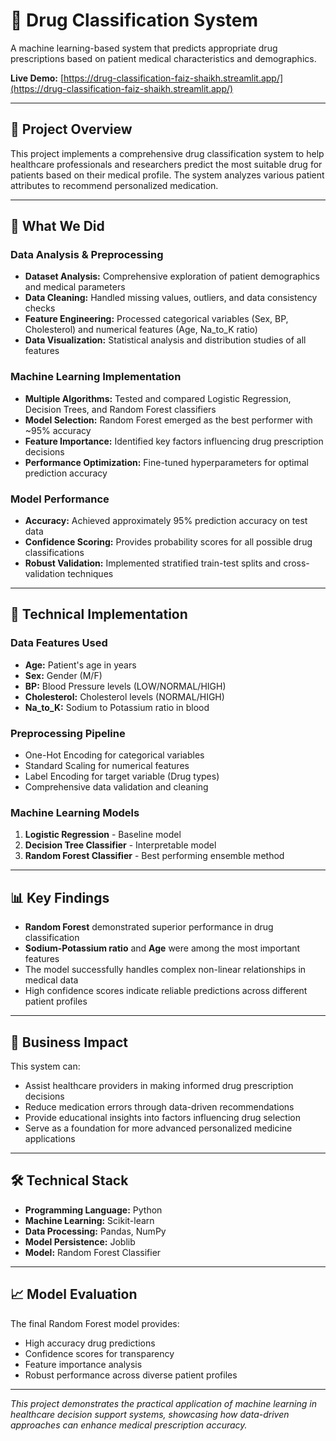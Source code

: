 # 💊 Drug Classification System

A machine learning-based system that predicts appropriate drug prescriptions based on patient medical characteristics and demographics.

**Live Demo:** [https://drug-classification-faiz-shaikh.streamlit.app/](https://drug-classification-faiz-shaikh.streamlit.app/)

---

## 🎯 Project Overview

This project implements a comprehensive drug classification system to help healthcare professionals and researchers predict the most suitable drug for patients based on their medical profile. The system analyzes various patient attributes to recommend personalized medication.

---

## 🧠 What We Did

### Data Analysis & Preprocessing
- **Dataset Analysis:** Comprehensive exploration of patient demographics and medical parameters
- **Data Cleaning:** Handled missing values, outliers, and data consistency checks
- **Feature Engineering:** Processed categorical variables (Sex, BP, Cholesterol) and numerical features (Age, Na_to_K ratio)
- **Data Visualization:** Statistical analysis and distribution studies of all features

### Machine Learning Implementation
- **Multiple Algorithms:** Tested and compared Logistic Regression, Decision Trees, and Random Forest classifiers
- **Model Selection:** Random Forest emerged as the best performer with ~95% accuracy
- **Feature Importance:** Identified key factors influencing drug prescription decisions
- **Performance Optimization:** Fine-tuned hyperparameters for optimal prediction accuracy

### Model Performance
- **Accuracy:** Achieved approximately 95% prediction accuracy on test data
- **Confidence Scoring:** Provides probability scores for all possible drug classifications
- **Robust Validation:** Implemented stratified train-test splits and cross-validation techniques

---

## 🔬 Technical Implementation

### Data Features Used
- **Age:** Patient's age in years
- **Sex:** Gender (M/F)
- **BP:** Blood Pressure levels (LOW/NORMAL/HIGH)
- **Cholesterol:** Cholesterol levels (NORMAL/HIGH)
- **Na_to_K:** Sodium to Potassium ratio in blood

### Preprocessing Pipeline
- One-Hot Encoding for categorical variables
- Standard Scaling for numerical features
- Label Encoding for target variable (Drug types)
- Comprehensive data validation and cleaning

### Machine Learning Models
1. **Logistic Regression** - Baseline model
2. **Decision Tree Classifier** - Interpretable model
3. **Random Forest Classifier** - Best performing ensemble method

---

## 📊 Key Findings

- **Random Forest** demonstrated superior performance in drug classification
- **Sodium-Potassium ratio** and **Age** were among the most important features
- The model successfully handles complex non-linear relationships in medical data
- High confidence scores indicate reliable predictions across different patient profiles

---

## 🚀 Business Impact

This system can:
- Assist healthcare providers in making informed drug prescription decisions
- Reduce medication errors through data-driven recommendations
- Provide educational insights into factors influencing drug selection
- Serve as a foundation for more advanced personalized medicine applications

---

## 🛠 Technical Stack

- **Programming Language:** Python
- **Machine Learning:** Scikit-learn
- **Data Processing:** Pandas, NumPy
- **Model Persistence:** Joblib
- **Model:** Random Forest Classifier

---

## 📈 Model Evaluation

The final Random Forest model provides:
- High accuracy drug predictions
- Confidence scores for transparency
- Feature importance analysis
- Robust performance across diverse patient profiles

---

*This project demonstrates the practical application of machine learning in healthcare decision support systems, showcasing how data-driven approaches can enhance medical prescription accuracy.*
